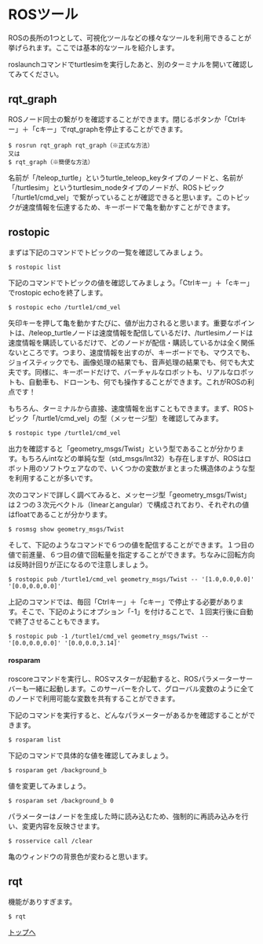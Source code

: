 # ROSツール
ROSの長所の1つとして、可視化ツールなどの様々なツールを利用できることが挙げられます。ここでは基本的なツールを紹介します。

roslaunchコマンドでturtlesimを実行したあと、別のターミナルを開いて確認してみてください。

## rqt_graph  
ROSノード同士の繋がりを確認することができます。閉じるボタンか「Ctrlキー」＋「cキー」でrqt_graphを停止することができます。
```
$ rosrun rqt_graph rqt_graph（※正式な方法）
又は
$ rqt_graph（※簡便な方法）
```
名前が「/teleop_turtle」というturtle_teleop_keyタイプのノードと、名前が「/turtlesim」というturtlesim_nodeタイプのノードが、ROSトピック「/turtle1/cmd_vel」で繋がっていることが確認できると思います。このトピックが速度情報を伝達するため、キーボードで亀を動かすことができます。  

## rostopic
まずは下記のコマンドでトピックの一覧を確認してみましょう。  
```
$ rostopic list
```
下記のコマンドでトピックの値を確認してみましょう。「Ctrlキー」＋「cキー」でrostopic echoを終了します。  
```
$ rostopic echo /turtle1/cmd_vel
```
矢印キーを押して亀を動かすたびに、値が出力されると思います。重要なポイントは、/teleop_turtleノードは速度情報を配信しているだけ、/turtlesimノードは速度情報を購読しているだけで、どのノードが配信・購読しているかは全く関係ないところです。つまり、速度情報を出すのが、キーボードでも、マウスでも、ジョイスティックでも、画像処理の結果でも、音声処理の結果でも、何でも大丈夫です。同様に、キーボードだけで、バーチャルなロボットも、リアルなロボットも、自動車も、ドローンも、何でも操作することができます。これがROSの利点です！  

もちろん、ターミナルから直接、速度情報を出すこともできます。まず、ROSトピック「/turtle1/cmd_vel」の型（メッセージ型）を確認してみます。
```
$ rostopic type /turtle1/cmd_vel
```
出力を確認すると「geometry_msgs/Twist」という型であることが分かります。もちろんintなどの単純な型（std_msgs/Int32）も存在しますが、ROSはロボット用のソフトウェアなので、いくつかの変数がまとまった構造体のような型を利用することが多いです。

次のコマンドで詳しく調べてみると、メッセージ型「geometry_msgs/Twist」は２つの３次元ベクトル（linearとangular）で構成されており、それぞれの値はfloatであることが分かります。  
```
$ rosmsg show geometry_msgs/Twist
```  
そして、下記のようなコマンドで６つの値を配信することができます。１つ目の値で前進量、６つ目の値で回転量を指定することができます。ちなみに回転方向は反時計回りが正になるので注意しましょう。
```
$ rostopic pub /turtle1/cmd_vel geometry_msgs/Twist -- '[1.0,0.0,0.0]' '[0.0,0.0,0.0]'
```  
上記のコマンドでは、毎回「Ctrlキー」＋「cキー」で停止する必要があります。そこで、下記のようにオプション「-1」を付けることで、１回実行後に自動で終了させることもできます。  
```
$ rostopic pub -1 /turtle1/cmd_vel geometry_msgs/Twist -- '[0.0,0.0,0.0]' '[0.0,0.0,3.14]'
```


#### rosparam  
roscoreコマンドを実行し、ROSマスターが起動すると、ROSパラメーターサーバーも一緒に起動します。このサーバーを介して、グローバル変数のように全てのノードで利用可能な変数を共有することができます。  

下記のコマンドを実行すると、どんなパラメーターがあるかを確認することができます。  
```
$ rosparam list
```
下記のコマンドで具体的な値を確認してみましょう。
```
$ rosparam get /background_b
```
値を変更してみましょう。
```
$ rosparam set /background_b 0
```  
パラメーターはノードを生成した時に読み込むため、強制的に再読み込みを行い、変更内容を反映させます。  
```
$ rosservice call /clear
```
亀のウィンドウの背景色が変わると思います。  


## rqt
機能がありすぎます。
```
$ rqt
```

[トップへ](#)
